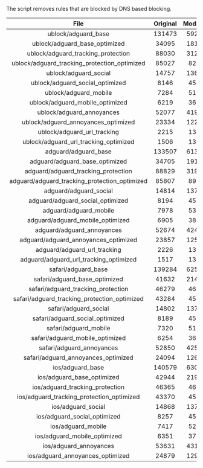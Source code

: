 The script removes rules that are blocked by DNS based blocking.


| File | Original | Modified |
|:----:|:-----:|:-----:|
| ublock/adguard_base | 131473 | 59235 |
| ublock/adguard_base_optimized | 34095 | 18101 |
| ublock/adguard_tracking_protection | 88030 | 31215 |
| ublock/adguard_tracking_protection_optimized | 85027 | 8241 |
| ublock/adguard_social | 14757 | 13685 |
| ublock/adguard_social_optimized | 8146 | 4542 |
| ublock/adguard_mobile | 7284 | 5126 |
| ublock/adguard_mobile_optimized | 6219 | 3662 |
| ublock/adguard_annoyances | 52077 | 41914 |
| ublock/adguard_annoyances_optimized | 23334 | 12289 |
| ublock/adguard_url_tracking | 2215 | 1348 |
| ublock/adguard_url_tracking_optimized | 1506 | 1345 |
| adguard/adguard_base | 133507 | 61312 |
| adguard/adguard_base_optimized | 34705 | 19141 |
| adguard/adguard_tracking_protection | 88829 | 31955 |
| adguard/adguard_tracking_protection_optimized | 85807 | 8965 |
| adguard/adguard_social | 14814 | 13746 |
| adguard/adguard_social_optimized | 8194 | 4589 |
| adguard/adguard_mobile | 7978 | 5310 |
| adguard/adguard_mobile_optimized | 6905 | 3839 |
| adguard/adguard_annoyances | 52674 | 42427 |
| adguard/adguard_annoyances_optimized | 23857 | 12572 |
| adguard/adguard_url_tracking | 2226 | 1357 |
| adguard/adguard_url_tracking_optimized | 1517 | 1354 |
| safari/adguard_base | 139284 | 62526 |
| safari/adguard_base_optimized | 41632 | 21417 |
| safari/adguard_tracking_protection | 46279 | 4652 |
| safari/adguard_tracking_protection_optimized | 43284 | 4502 |
| safari/adguard_social | 14802 | 13729 |
| safari/adguard_social_optimized | 8189 | 4575 |
| safari/adguard_mobile | 7320 | 5167 |
| safari/adguard_mobile_optimized | 6254 | 3697 |
| safari/adguard_annoyances | 52850 | 42527 |
| safari/adguard_annoyances_optimized | 24094 | 12648 |
| ios/adguard_base | 140579 | 63034 |
| ios/adguard_base_optimized | 42944 | 21922 |
| ios/adguard_tracking_protection | 46365 | 4662 |
| ios/adguard_tracking_protection_optimized | 43370 | 4512 |
| ios/adguard_social | 14868 | 13768 |
| ios/adguard_social_optimized | 8257 | 4596 |
| ios/adguard_mobile | 7417 | 5212 |
| ios/adguard_mobile_optimized | 6351 | 3739 |
| ios/adguard_annoyances | 53631 | 43193 |
| ios/adguard_annoyances_optimized | 24879 | 12975 |
